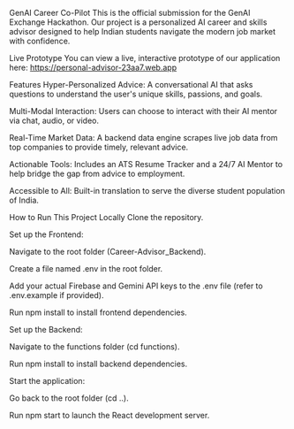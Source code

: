 
GenAI Career Co-Pilot
This is the official submission for the GenAI Exchange Hackathon. Our project is a personalized AI career and skills advisor designed to help Indian students navigate the modern job market with confidence.

Live Prototype
You can view a live, interactive prototype of our application here:
https://personal-advisor-23aa7.web.app

Features
Hyper-Personalized Advice: A conversational AI that asks questions to understand the user's unique skills, passions, and goals.

Multi-Modal Interaction: Users can choose to interact with their AI mentor via chat, audio, or video.

Real-Time Market Data: A backend data engine scrapes live job data from top companies to provide timely, relevant advice.

Actionable Tools: Includes an ATS Resume Tracker and a 24/7 AI Mentor to help bridge the gap from advice to employment.

Accessible to All: Built-in translation to serve the diverse student population of India.

How to Run This Project Locally
Clone the repository.

Set up the Frontend:

Navigate to the root folder (Career-Advisor_Backend).

Create a file named .env in the root folder.

Add your actual Firebase and Gemini API keys to the .env file (refer to .env.example if provided).

Run npm install to install frontend dependencies.

Set up the Backend:

Navigate to the functions folder (cd functions).

Run npm install to install backend dependencies.

Start the application:

Go back to the root folder (cd ..).

Run npm start to launch the React development server.
